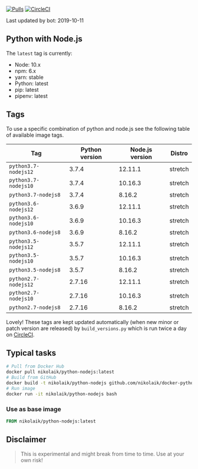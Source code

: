 [![Pulls](https://img.shields.io/docker/pulls/nikolaik/python-nodejs.svg?style=flat-square)](https://hub.docker.com/r/nikolaik/python-nodejs/)
[![CircleCI](https://img.shields.io/circleci/project/github/nikolaik/docker-python-nodejs.svg?style=flat-square)](https://circleci.com/gh/nikolaik/docker-python-nodejs)

Last updated by bot: 2019-10-11

## Python with Node.js
The `latest` tag is currently:

- Node: 10.x
- npm: 6.x
- yarn: stable
- Python: latest
- pip: latest
- pipenv: latest

## Tags
To use a specific combination of python and node.js see the following table of available image tags.

Tag | Python version | Node.js version | Distro
--- | --- | --- | ---
`python3.7-nodejs12` | 3.7.4 | 12.11.1 | stretch
`python3.7-nodejs10` | 3.7.4 | 10.16.3 | stretch
`python3.7-nodejs8` | 3.7.4 | 8.16.2 | stretch
`python3.6-nodejs12` | 3.6.9 | 12.11.1 | stretch
`python3.6-nodejs10` | 3.6.9 | 10.16.3 | stretch
`python3.6-nodejs8` | 3.6.9 | 8.16.2 | stretch
`python3.5-nodejs12` | 3.5.7 | 12.11.1 | stretch
`python3.5-nodejs10` | 3.5.7 | 10.16.3 | stretch
`python3.5-nodejs8` | 3.5.7 | 8.16.2 | stretch
`python2.7-nodejs12` | 2.7.16 | 12.11.1 | stretch
`python2.7-nodejs10` | 2.7.16 | 10.16.3 | stretch
`python2.7-nodejs8` | 2.7.16 | 8.16.2 | stretch

Lovely! These tags are kept updated automatically (when new minor or patch version are released) by `build_versions.py` which is run twice a day on [CircleCI](https://circleci.com/gh/nikolaik/docker-python-nodejs).

## Typical tasks
```bash
# Pull from Docker Hub
docker pull nikolaik/python-nodejs:latest
# Build from GitHub
docker build -t nikolaik/python-nodejs github.com/nikolaik/docker-python-nodejs
# Run image
docker run -it nikolaik/python-nodejs bash
```

### Use as base image
```Dockerfile
FROM nikolaik/python-nodejs:latest
```

## Disclaimer
> This is experimental and might break from time to time. Use at your own risk!
